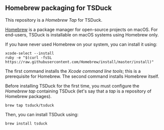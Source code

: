 ## Homebrew packaging for TSDuck

This repository is a _Homebrew Tap_ for TSDuck.

[Homebrew](https://brew.sh) is a package manager for open-source projects on macOS.
For end-users, TSDuck is installable on macOS systems using Homebrew only.

If you have never used Homebrew on your system, you can install it using:
```
xcode-select --install
ruby -e "$(curl -fsSL https://raw.githubusercontent.com/Homebrew/install/master/install)"
```

The first command installs the _Xcode command line tools_; this is a prerequisite for Homebrew.
The second command installs Homebrew itself.

Before installing TSDuck for the first time, you must configure the _Homebrew tap_
containing TSDuck (let's say that a _tap_ is a repository of Homebrew packages).

```
brew tap tsduck/tsduck
```

Then, you can install TSDuck using:
```
brew install tsduck
```

